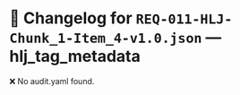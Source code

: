 # 📝 Changelog for `REQ-011-HLJ-Chunk_1-Item_4-v1.0.json` — **hlj_tag_metadata**

❌ No audit.yaml found.
